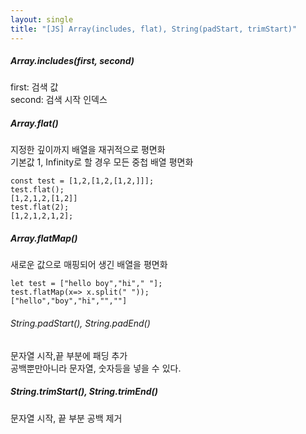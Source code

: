 ```yaml
---
layout: single
title: "[JS] Array(includes, flat), String(padStart, trimStart)"
---   
```

##### Array.includes(first, second)   
first: 검색 값   
second: 검색 시작 인덱스   
   
##### Array.flat()   
지정한 깊이까지 배열을 재귀적으로 평면화   
기본값 1, Infinity로 할 경우 모든 중첩 배열 평면화    
```
const test = [1,2,[1,2,[1,2,]]];
test.flat();
[1,2,1,2,[1,2]]
test.flat(2);
[1,2,1,2,1,2];
```
    
##### Array.flatMap()   
새로운 값으로 매핑되어 생긴 배열을 평면화   
```
let test = ["hello boy","hi"," "];
test.flatMap(x=> x.split(" "));
["hello","boy","hi","",""]
```
   
###### String.padStart(), String.padEnd()   
문자열 시작,끝 부분에 패딩 추가    
공백뿐만아니라 문자열, 숫자등을 넣을 수 있다.   
   
##### String.trimStart(), String.trimEnd()    
문자열 시작, 끝 부분 공백 제거